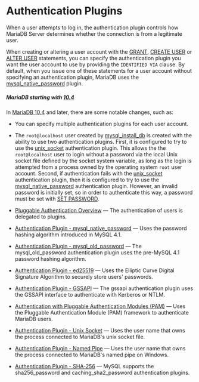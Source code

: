# Authentication Plugins

When a user attempts to log in, the authentication plugin controls how MariaDB Server determines whether the connection is from a legitimate user.

When creating or altering a user account with the [GRANT](/sql-statements-structure/sql-statements/account-management-sql-commands/grant/), [CREATE USER](/sql-statements-structure/sql-statements/account-management-sql-commands/create-user/) or [ALTER USER](/sql-statements-structure/sql-statements/account-management-sql-commands/alter-user/) statements, you can specify the authentication plugin you want the user account to use by providing the `IDENTIFIED VIA` clause. By default, when you issue one of these statements for a user account without specifying an authentication plugin, MariaDB uses the [mysql_native_password](/columns-storage-engines-and-plugins/plugins/authentication-plugins/authentication-plugin-mysql_native_password/) plugin.

##### MariaDB starting with [10.4](/kb/en/what-is-mariadb-104/)

In [MariaDB 10.4](/kb/en/what-is-mariadb-104/) and later, there are some notable changes, such as:

- You can specify multiple authentication plugins for each user account.
- The `root@localhost` user created by [mysql_install_db](/clients-utilities/mysql_install_db/) is created with the ability to use two authentication plugins. First, it is configured to try to use the [unix_socket](/columns-storage-engines-and-plugins/plugins/authentication-plugins/authentication-plugin-unix-socket/) authentication plugin. This allows the the `root@localhost` user to login without a password via the local Unix socket file defined by the <a undefined>socket</a> system variable, as long as the login is attempted from a process owned by the operating system `root` user account. Second, if authentication fails with the [unix_socket](/columns-storage-engines-and-plugins/plugins/authentication-plugins/authentication-plugin-unix-socket/) authentication plugin, then it is configured to try to use the [mysql_native_password](/columns-storage-engines-and-plugins/plugins/authentication-plugins/authentication-plugin-mysql_native_password/) authentication plugin. However, an invalid password is initially set, so in order to authenticate this way, a password must be set with [SET PASSWORD](/sql-statements-structure/sql-statements/account-management-sql-commands/set-password/).

- [Pluggable Authentication Overview](/columns-storage-engines-and-plugins/plugins/authentication-plugins/pluggable-authentication-overview/) — The authentication of users is delegated to plugins.
- [Authentication Plugin - mysql_native_password](/columns-storage-engines-and-plugins/plugins/authentication-plugins/authentication-plugin-mysql_native_password/) — Uses the password hashing algorithm introduced in MySQL 4.1.
- [Authentication Plugin - mysql_old_password](/columns-storage-engines-and-plugins/plugins/authentication-plugins/authentication-plugin-mysql_old_password/) — The mysql_old_password authentication plugin uses the pre-MySQL 4.1 password hashing algorithm.
- [Authentication Plugin - ed25519](/columns-storage-engines-and-plugins/plugins/authentication-plugins/authentication-plugin-ed25519/) — Uses the Elliptic Curve Digital Signature Algorithm to securely store users' passwords.
- [Authentication Plugin - GSSAPI](/columns-storage-engines-and-plugins/plugins/authentication-plugins/authentication-plugin-gssapi/) — The gssapi authentication plugin uses the GSSAPI interface to authenticate with Kerberos or NTLM.
- [Authentication with Pluggable Authentication Modules (PAM)](/columns-storage-engines-and-plugins/plugins/authentication-plugins/authentication-with-pluggable-authentication-modules-pam/) — Uses the Pluggable Authentication Module (PAM) framework to authenticate MariaDB users.
- [Authentication Plugin - Unix Socket](/columns-storage-engines-and-plugins/plugins/authentication-plugins/authentication-plugin-unix-socket/) — Uses the user name that owns the process connected to MariaDB's unix socket file.
- [Authentication Plugin - Named Pipe](/columns-storage-engines-and-plugins/plugins/authentication-plugins/authentication-plugin-named-pipe/) — Uses the user name that owns the process connected to MariaDB's named pipe on Windows.
- [Authentication Plugin - SHA-256](/columns-storage-engines-and-plugins/plugins/authentication-plugins/authentication-plugin-sha-256/) — MySQL supports the sha256_password and caching_sha2_password authentication plugins.